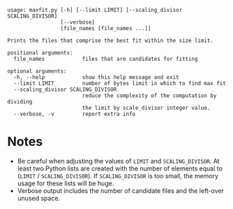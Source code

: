     usage: maxfit.py [-h] [--limit LIMIT] [--scaling_divisor SCALING_DIVISOR]
                     [--verbose]
                     [file_names [file_names ...]]

    Prints the files that comprise the best fit within the size limit.

    positional arguments:
      file_names            files that are candidates for fitting

    optional arguments:
      -h, --help            show this help message and exit
      --limit LIMIT         number of bytes limit in which to find max fit
      --scaling_divisor SCALING_DIVISOR
                            reduce the complexity of the computation by dividing
                            the limit by scale_divisor integer value.
      --verbose, -v         report extra info

# Notes
* Be careful when adjusting the values of `LIMIT` and `SCALING_DIVISOR`. At
  least two Python lists are created with the number of elements equal to
  (`LIMIT` / `SCALING_DIVISOR`). If `SCALING_DIVISOR` is too small, the memory
  usage for these lists will be huge.
* Verbose output includes the number of candidate files and the left-over unused
  space.
